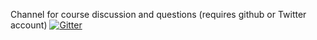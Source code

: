 Channel for course discussion and questions (requires github or Twitter account)
[![Gitter](https://badges.gitter.im/bignerdranch/developing-alexa-skills-solutions.svg)](https://gitter.im/bignerdranch/developing-alexa-skills-solutions?utm_source=badge&utm_medium=badge&utm_campaign=pr-badge)
